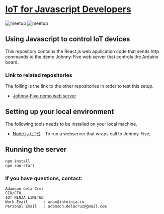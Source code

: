 # [IoT for Javascript Developers](https://www.meetup.com/IoT-for-Front-end-developers/)

![meetup][version-badge] ![meetup][meetup-version]

## Using Javascript to control IoT devices
This repository contains the React.js web application code that sends http commands to  the demo Johnny-Five web server that controls the Arduino board.

### Link to related repositories
The folling is the link to the other repositories in order to test this setup.

* [Johnny-Five demo web server](https://github.com/adamsondelacruz/johnny-five-server)

## Setting up your local environment
The following tools needs to be installed on your local machine.

* [Node.js (LTE)](https://nodejs.org/en/download/) - To run a webserver that wraps call to Johnny-Five;

## Running the server
```
npm install
npm run start
```

### If you have questions, contact:

```
Adamson dela Cruz
CEO/CTO
IOT NINJA LIMITED
Work Email       : adam@iotninja.io
Personal Email   : adamson.delacruz@gmail.com

```
[version-badge]: https://img.shields.io/badge/iot-javascript-blue.svg

[meetup-version]: https://img.shields.io/badge/meetup-02-red.svg